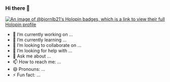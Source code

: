 ### Hi there 👋



[![An image of @bjornlb21's Holopin badges, which is a link to view their full Holopin profile](https://holopin.me/bjornlb21)](https://holopin.io/@bjornlb21)

- 🔭 I’m currently working on ...
- 🌱 I’m currently learning ...
- 👯 I’m looking to collaborate on ...
- 🤔 I’m looking for help with ...
- 💬 Ask me about ...
- 📫 How to reach me: ...
- 😄 Pronouns: ...
- ⚡ Fun fact: ...

